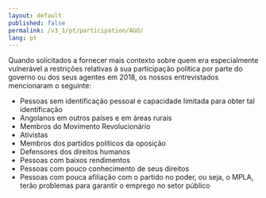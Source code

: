 ```yaml
---
layout: default
published: false
permalink: /v3_1/pt/participation/AGO/
lang: pt
---
```


Quando solicitados a fornecer mais contexto sobre quem era especialmente vulnerável a restrições relativas à sua participação política por parte do governo ou dos seus agentes em 2018, os nossos entrevistados mencionaram o seguinte:
-	Pessoas sem identificação pessoal e capacidade limitada para obter tal identificação
-	Angolanos em outros países e em áreas rurais
-	Membros do Movimento Revolucionário
-	Ativistas
-	Membros dos partidos políticos da oposição
-	Defensores dos direitos humanos
-	Pessoas com baixos rendimentos
-	Pessoas com pouco conhecimento de seus direitos
-	Pessoas com pouca afiliação com o partido no poder, ou seja, o MPLA, terão problemas para garantir o emprego no setor público
